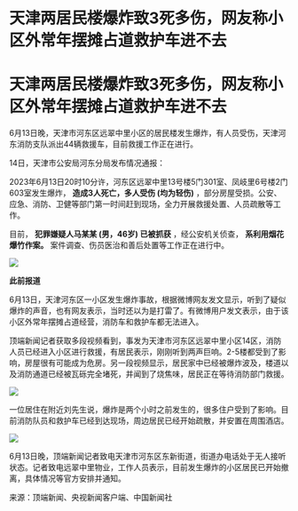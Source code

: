 # 天津两居民楼爆炸致3死多伤，网友称小区外常年摆摊占道救护车进不去

# 天津两居民楼爆炸致3死多伤，网友称小区外常年摆摊占道救护车进不去

6月13日晚，天津市河东区远翠中里小区的居民楼发生爆炸，有人员受伤，天津河东消防支队派出44辆救援车，目前救援工作正在进行。

14日，天津市公安局河东分局发布情况通报：

2023年6月13日20时10分许，河东区远翠中里13号楼5门301室、凤岐里6号楼2门603室发生爆炸， **造成3人死亡，多人受伤 (均为轻伤)**
，部分房屋受损。公安、应急、消防、卫健等部门第一时间赶到现场，全力开展救援处置、人员疏散等工作。

目前， **犯罪嫌疑人马某某 (男，46岁) 已被抓获** ，经公安机关侦查， **系利用烟花爆竹作案。** 案件调查、伤员医治和善后处置等工作正在进行中。

![](https://inews.gtimg.com/om_bt/OqLivrSEoStHjZoqbtdYg9zcq4ZVpDrjXBfahN3vKPH0YAA/1000)

**此前报道**

6月13日，天津河东区一小区发生爆炸事故，根据微博网友发文显示，听到了疑似爆炸的声音，也有网友表示，当时还以为是打雷了。有微博用户发文表示，由于该小区外常年摆摊占道经营，消防车和救护车都无法进入。

顶端新闻记者获取多段视频看到，事发为天津市河东区远翠中里小区14区，消防人员已经进入小区进行救援，有居民表示，刚刚听到两声巨响。2-5楼都受到了影响，房屋很有可能成为危房。另一段视频显示，居民家中已经被爆炸波及，楼道以及消防通道已经被瓦砾完全堵死，并闻到了烧焦味，居民正在等待消防部门救援。

![](https://inews.gtimg.com/om_bt/OU3yrLPRUyJeOhwu0SlQoBS1Uq0zylm1YZ7JICifJYV5gAA/1000)

一位居住在附近刘先生说，爆炸是两个小时之前发生的，很多住户受到了影响。目前消防队员和救护车已经到达现场，周边居民已经开始疏散，并安置在周围酒店。

![](https://inews.gtimg.com/om_bt/OjjnUfPGCwdq1u3KckWT_nEBO1zuh3EoxntffaK37QI0EAA/1000)

6月13日晚，顶端新闻记者致电天津市河东区东新街道，街道办电话处于无人接听状态。记者致电远翠中里物业，工作人员表示，目前发生爆炸的小区居民已开始撤离，具体情况等官方安排并通知。

来源：顶端新闻、央视新闻客户端、中国新闻社


